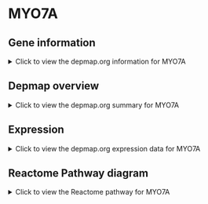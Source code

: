 <h1>MYO7A</h1>

<h2>Gene information</h2>
<details>
  <summary>Click to view the depmap.org information for MYO7A</summary>
  <p><a href="https://depmap.org/portal/gene/MYO7A?tab=about" target="_BLANK">Open page in a new tab...</a></p>
  <iframe src="https://depmap.org/portal/gene/MYO7A?tab=about" style="border:none;width:100%;height:800px"></iframe>
</details>

<h2>Depmap overview</h2>
<details>
  <summary>Click to view the depmap.org summary for MYO7A</summary>
  <p><a href="https://depmap.org/portal/gene/MYO7A?tab=overview" target="_BLANK">Open page in a new tab...</a></p>
  <iframe src="https://depmap.org/portal/gene/MYO7A?tab=overview" style="border:none;width:100%;height:800px"></iframe>
</details>

<h2>Expression</h2>
<details>
  <summary>Click to view the depmap.org expression data for MYO7A</summary>
  <p><a href="https://depmap.org/portal/gene/MYO7A?tab=characterization" target="_BLANK">Open page in a new tab...</a></p>
  <iframe src="https://depmap.org/portal/gene/MYO7A?tab=characterization" style="border:none;width:100%;height:800px"></iframe>
</details>



<h2>Reactome Pathway diagram</h2>
<details>
  <summary>Click to view the Reactome pathway for MYO7A</summary>
  <p><a href="https://reactome.org/PathwayBrowser/#/R-HSA-2453902" target="_BLANK">Open page in a new tab...</a></p>
  <p>The canonical retinoid cycle in rods (twilight vision)</p>
<iframe src="https://reactome.org/PathwayBrowser/#/R-HSA-2453902" style="border:none;width:100%;height:800px"></iframe>
</details>



